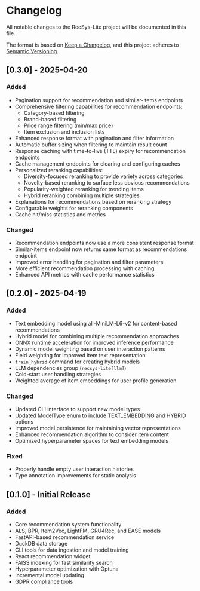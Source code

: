# Changelog

All notable changes to the RecSys-Lite project will be documented in this file.

The format is based on [Keep a Changelog](https://keepachangelog.com/en/1.0.0/),
and this project adheres to [Semantic Versioning](https://semver.org/spec/v2.0.0.html).

## [0.3.0] - 2025-04-20

### Added
- Pagination support for recommendation and similar-items endpoints
- Comprehensive filtering capabilities for recommendation endpoints:
  - Category-based filtering
  - Brand-based filtering
  - Price range filtering (min/max price)
  - Item exclusion and inclusion lists
- Enhanced response format with pagination and filter information
- Automatic buffer sizing when filtering to maintain result count
- Response caching with time-to-live (TTL) expiry for recommendation endpoints
- Cache management endpoints for clearing and configuring caches
- Personalized reranking capabilities:
  - Diversity-focused reranking to provide variety across categories
  - Novelty-based reranking to surface less obvious recommendations
  - Popularity-weighted reranking for trending items
  - Hybrid reranking combining multiple strategies
- Explanations for recommendations based on reranking strategy
- Configurable weights for reranking components
- Cache hit/miss statistics and metrics

### Changed
- Recommendation endpoints now use a more consistent response format
- Similar-items endpoint now returns same format as recommendations endpoint
- Improved error handling for pagination and filter parameters
- More efficient recommendation processing with caching
- Enhanced API metrics with cache performance statistics

## [0.2.0] - 2025-04-19

### Added
- Text embedding model using all-MiniLM-L6-v2 for content-based recommendations
- Hybrid model for combining multiple recommendation approaches
- ONNX runtime acceleration for improved inference performance
- Dynamic model weighting based on user interaction patterns
- Field weighting for improved item text representation
- `train_hybrid` command for creating hybrid models
- LLM dependencies group (`recsys-lite[llm]`)
- Cold-start user handling strategies
- Weighted average of item embeddings for user profile generation

### Changed
- Updated CLI interface to support new model types
- Updated ModelType enum to include TEXT_EMBEDDING and HYBRID options
- Improved model persistence for maintaining vector representations
- Enhanced recommendation algorithm to consider item content
- Optimized hyperparameter spaces for text embedding models

### Fixed
- Properly handle empty user interaction histories 
- Type annotation improvements for static analysis

## [0.1.0] - Initial Release

### Added
- Core recommendation system functionality
- ALS, BPR, Item2Vec, LightFM, GRU4Rec, and EASE models
- FastAPI-based recommendation service
- DuckDB data storage
- CLI tools for data ingestion and model training
- React recommendation widget
- FAISS indexing for fast similarity search
- Hyperparameter optimization with Optuna
- Incremental model updating
- GDPR compliance tools